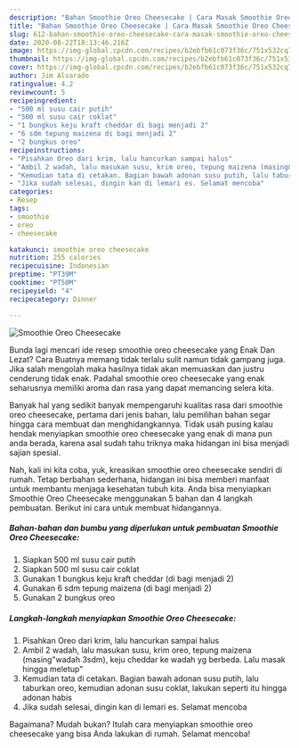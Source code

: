 ```yaml
---
description: "Bahan Smoothie Oreo Cheesecake | Cara Masak Smoothie Oreo Cheesecake Yang Enak Dan Lezat"
title: "Bahan Smoothie Oreo Cheesecake | Cara Masak Smoothie Oreo Cheesecake Yang Enak Dan Lezat"
slug: 612-bahan-smoothie-oreo-cheesecake-cara-masak-smoothie-oreo-cheesecake-yang-enak-dan-lezat
date: 2020-08-22T18:13:46.216Z
image: https://img-global.cpcdn.com/recipes/b2ebfb61c073f36c/751x532cq70/smoothie-oreo-cheesecake-foto-resep-utama.jpg
thumbnail: https://img-global.cpcdn.com/recipes/b2ebfb61c073f36c/751x532cq70/smoothie-oreo-cheesecake-foto-resep-utama.jpg
cover: https://img-global.cpcdn.com/recipes/b2ebfb61c073f36c/751x532cq70/smoothie-oreo-cheesecake-foto-resep-utama.jpg
author: Jim Alvarado
ratingvalue: 4.2
reviewcount: 5
recipeingredient:
- "500 ml susu cair putih"
- "500 ml susu cair coklat"
- "1 bungkus keju kraft cheddar di bagi menjadi 2"
- "6 sdm tepung maizena di bagi menjadi 2"
- "2 bungkus oreo"
recipeinstructions:
- "Pisahkan Oreo dari krim, lalu hancurkan sampai halus"
- "Ambil 2 wadah, lalu masukan susu, krim oreo, tepung maizena (masing&#34;wadah 3sdm), keju cheddar ke wadah yg berbeda. Lalu masak hingga meletup&#34;"
- "Kemudian tata di cetakan. Bagian bawah adonan susu putih, lalu taburkan oreo, kemudian adonan susu coklat, lakukan seperti itu hingga adonan habis"
- "Jika sudah selesai, dingin kan di lemari es. Selamat mencoba"
categories:
- Resep
tags:
- smoothie
- oreo
- cheesecake

katakunci: smoothie oreo cheesecake 
nutrition: 255 calories
recipecuisine: Indonesian
preptime: "PT39M"
cooktime: "PT50M"
recipeyield: "4"
recipecategory: Dinner

---
```



![Smoothie Oreo Cheesecake](https://img-global.cpcdn.com/recipes/b2ebfb61c073f36c/751x532cq70/smoothie-oreo-cheesecake-foto-resep-utama.jpg)

Bunda lagi mencari ide resep smoothie oreo cheesecake yang Enak Dan Lezat? Cara Buatnya memang tidak terlalu sulit namun tidak gampang juga. Jika salah mengolah maka hasilnya tidak akan memuaskan dan justru cenderung tidak enak. Padahal smoothie oreo cheesecake yang enak seharusnya memiliki aroma dan rasa yang dapat memancing selera kita.



Banyak hal yang sedikit banyak mempengaruhi kualitas rasa dari smoothie oreo cheesecake, pertama dari jenis bahan, lalu pemilihan bahan segar hingga cara membuat dan menghidangkannya. Tidak usah pusing kalau hendak menyiapkan smoothie oreo cheesecake yang enak di mana pun anda berada, karena asal sudah tahu triknya maka hidangan ini bisa menjadi sajian spesial.


Nah, kali ini kita coba, yuk, kreasikan smoothie oreo cheesecake sendiri di rumah. Tetap berbahan sederhana, hidangan ini bisa memberi manfaat untuk membantu menjaga kesehatan tubuh kita. Anda bisa menyiapkan Smoothie Oreo Cheesecake menggunakan 5 bahan dan 4 langkah pembuatan. Berikut ini cara untuk membuat hidangannya.

<!--inarticleads1-->

##### Bahan-bahan dan bumbu yang diperlukan untuk pembuatan Smoothie Oreo Cheesecake:

1. Siapkan 500 ml susu cair putih
1. Siapkan 500 ml susu cair coklat
1. Gunakan 1 bungkus keju kraft cheddar (di bagi menjadi 2)
1. Gunakan 6 sdm tepung maizena (di bagi menjadi 2)
1. Gunakan 2 bungkus oreo




<!--inarticleads2-->

##### Langkah-langkah menyiapkan Smoothie Oreo Cheesecake:

1. Pisahkan Oreo dari krim, lalu hancurkan sampai halus
1. Ambil 2 wadah, lalu masukan susu, krim oreo, tepung maizena (masing&#34;wadah 3sdm), keju cheddar ke wadah yg berbeda. Lalu masak hingga meletup&#34;
1. Kemudian tata di cetakan. Bagian bawah adonan susu putih, lalu taburkan oreo, kemudian adonan susu coklat, lakukan seperti itu hingga adonan habis
1. Jika sudah selesai, dingin kan di lemari es. Selamat mencoba




Bagaimana? Mudah bukan? Itulah cara menyiapkan smoothie oreo cheesecake yang bisa Anda lakukan di rumah. Selamat mencoba!
